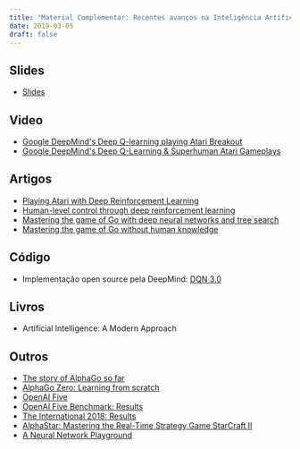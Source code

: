 ```yaml
---
title: "Material Complementar: Recentes avanços na Inteligência Artificial em Jogos"
date: 2019-03-05
draft: false
---
```


## Slides
- [Slides](/talk_material/recentes_avancos_na_ia_em_jogos.pdf)

## Video
- [Google DeepMind's Deep Q-learning playing Atari Breakout](https://www.youtube.com/watch?v=V1eYniJ0Rnk)
- [Google DeepMind's Deep Q-Learning & Superhuman Atari Gameplays](https://www.youtube.com/watch?v=Ih8EfvOzBOY)

## Artigos
- [Playing Atari with Deep Reinforcement Learning](https://arxiv.org/pdf/1312.5602v1.pdf)
- [Human-level control through deep reinforcement learning](https://storage.googleapis.com/deepmind-media/dqn/DQNNaturePaper.pdf)
- [Mastering the game of Go with deep neural networks and tree search](https://storage.googleapis.com/deepmind-media/alphago/AlphaGoNaturePaper.pdf)
- [Mastering the game of Go without human knowledge](https://www.nature.com/articles/nature24270.epdf?author_access_token=VJXbVjaSHxFoctQQ4p2k4tRgN0jAjWel9jnR3ZoTv0PVW4gB86EEpGqTRDtpIz-2rmo8-KG06gqVobU5NSCFeHILHcVFUeMsbvwS-lxjqQGg98faovwjxeTUgZAUMnRQ)

## Código
- Implementação open source pela DeepMind: [DQN 3.0](https://github.com/deepmind/dqn)

## Livros
- Artificial Intelligence: A Modern Approach

## Outros
- [The story of AlphaGo so far](https://deepmind.com/research/alphago/)
- [AlphaGo Zero: Learning from scratch](https://deepmind.com/blog/alphago-zero-learning-scratch/)
- [OpenAI Five](https://blog.openai.com/openai-five/)
- [OpenAI Five Benchmark: Results](https://blog.openai.com/openai-five-benchmark-results/)
- [The International 2018: Results](https://blog.openai.com/the-international-2018-results/)
- [AlphaStar: Mastering the Real-Time Strategy Game StarCraft II](https://deepmind.com/blog/alphastar-mastering-real-time-strategy-game-starcraft-ii/)
- [A Neural Network Playground](https://playground.tensorflow.org/)
